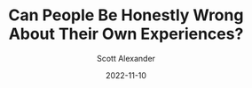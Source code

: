 ---
layout: podcast
title: "Can People Be Honestly Wrong About Their Own Experiences?"
author: Scott Alexander
description: https://astralcodexten.substack.com/p/can-people-be-honestly-wrong-about
date: 2022-11-10
length: 2200269
duration: 550
guid: can-people-be-honestly-wrong-about
---